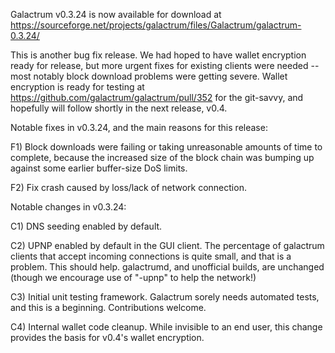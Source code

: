 Galactrum v0.3.24 is now available for download at
https://sourceforge.net/projects/galactrum/files/Galactrum/galactrum-0.3.24/

This is another bug fix release.  We had hoped to have wallet encryption ready for release, but more urgent fixes for existing clients were needed -- most notably block download problems were getting severe.  Wallet encryption is ready for testing at https://github.com/galactrum/galactrum/pull/352 for the git-savvy, and hopefully will follow shortly in the next release, v0.4.

Notable fixes in v0.3.24, and the main reasons for this release:

F1) Block downloads were failing or taking unreasonable amounts of time to complete, because the increased size of the block chain was bumping up against some earlier buffer-size DoS limits.

F2) Fix crash caused by loss/lack of network connection.

Notable changes in v0.3.24:

C1) DNS seeding enabled by default.

C2) UPNP enabled by default in the GUI client.  The percentage of galactrum clients that accept incoming connections is quite small, and that is a problem.  This should help.  galactrumd, and unofficial builds, are unchanged (though we encourage use of "-upnp" to help the network!)

C3) Initial unit testing framework.  Galactrum sorely needs automated tests, and this is a beginning.  Contributions welcome.

C4) Internal wallet code cleanup.  While invisible to an end user, this change provides the basis for v0.4's wallet encryption.
